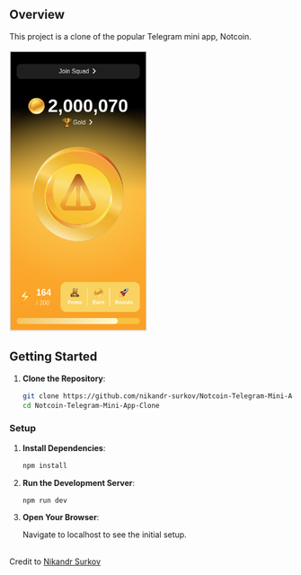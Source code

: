 ## Overview

This project is a clone of the popular Telegram mini app, Notcoin.
<br/><br/> <img src="./public/notcoin_clone.png" alt="Notcoin clone" height="500">

## Getting Started

1. **Clone the Repository**:

   ```bash
   git clone https://github.com/nikandr-surkov/Notcoin-Telegram-Mini-App-Clone.git
   cd Notcoin-Telegram-Mini-App-Clone
   ```

### Setup

1. **Install Dependencies**:

   ```bash
   npm install
   ```

2. **Run the Development Server**:

   ```bash
   npm run dev
   ```

3. **Open Your Browser**:

   Navigate to localhost to see the initial setup.

<br/>
Credit to <a href="https://github.com/nikandr-surkov/Notcoin-Telegram-Mini-App-Clone" target="_blank">Nikandr Surkov</a>
